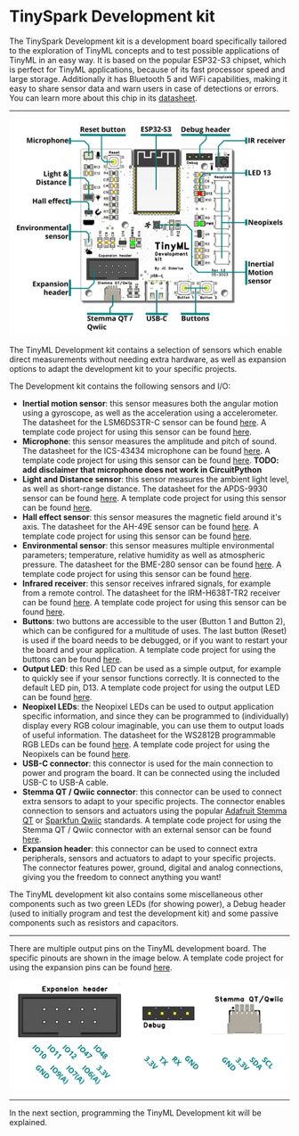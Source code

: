 # TinySpark Development kit

The TinySpark Development kit is a development board specifically tailored to the exploration of TinyML concepts and to test possible applications of TinyML in an easy way. It is based on the popular ESP32-S3 chipset, which is perfect for TinyML applications, because of its fast processor speed and large storage. Additionally it has Bluetooth 5 and WiFi capabilities, making it easy to share sensor data and warn users in case of detections or errors. You can learn more about this chip in its [datasheet](../assets/datasheets/esp32-s3-wroom-1.pdf).

---

![TinyML Development kit](../assets/images/devboard_annotated.png)

The TinyML Development kit contains a selection of sensors which enable direct measurements without needing extra hardware, as well as expansion options to adapt the development kit to your specific projects.

The Development kit contains the following sensors and I/O:

- **Inertial motion sensor**: this sensor measures both the angular motion using a gyroscope, as well as the acceleration using a accelerometer. The datasheet for the LSM6DS3TR-C sensor can be found [here](../assets/datasheets/lsm6ds3tr-c.pdf). A template code project for using this sensor can be found [here]().
- **Microphone**: this sensor measures the amplitude and pitch of sound. The datasheet for the ICS-43434 microphone can be found [here](../assets/datasheets/ics-43434.pdf). A template code project for using this sensor can be found [here](). **TODO: add disclaimer that microphone does not work in CircuitPython**
- **Light and Distance sensor**: this sensor measures the ambient light level, as well as short-range distance. The datasheet for the APDS-9930 sensor can be found [here](../assets/datasheets/apds-9930.pdf). A template code project for using this sensor can be found [here]().
- **Hall effect sensor**: this sensor measures the magnetic field around it's axis. The datasheet for the AH-49E sensor can be found [here](../assets/datasheets/ah-49e.pdf). A template code project for using this sensor can be found [here]().
- **Environmental sensor**: this sensor measures multiple environmental parameters; temperature, relative humidity as well as atmospheric pressure. The datasheet for the BME-280 sensor can be found [here](../assets/datasheets/bme-280.pdf). A template code project for using this sensor can be found [here]().
- **Infrared receiver**: this sensor receives infrared signals, for example from a remote control. The datasheet for the IRM-H638T-TR2 receiver can be found [here](../assets/datasheets/irm-h638t-tr2.pdf). A template code project for using this sensor can be found [here]().
- **Buttons**: two buttons are accessible to the user (Button 1 and Button 2), which can be configured for a multitude of uses. The last button (Reset) is used if the board needs to be debugged, or if you want to restart your the board and your application. A template code project for using the buttons can be found [here]().
- **Output LED**: this Red LED can be used as a simple output, for example to quickly see if your sensor functions correctly. It is connected to the default LED pin, D13. A template code project for using the output LED can be found [here]().
- **Neopixel LEDs**: the Neopixel LEDs can be used to output application specific information, and since they can be programmed to (individually) display every RGB colour imaginable, you can use them to output loads of useful information. The datasheet for the WS2812B programmable RGB LEDs can be found [here](../assets/datasheets/ws2812b.pdf). A template code project for using the Neopixels can be found [here]().
- **USB-C connector**: this connector is used for the main connection to power and program the board. It can be connected using the included USB-C to USB-A cable.
- **Stemma QT / Qwiic connector**: this connector can be used to connect extra sensors to adapt to your specific projects. The connector enables connection to sensors and actuators using the popular [Adafruit Stemma QT](https://www.adafruit.com/category/620) or [Sparkfun Qwiic](https://www.sparkfun.com/categories/399) standards. A template code project for using the Stemma QT / Qwiic connector with an external sensor can be found [here]().
- **Expansion header**: this connector can be used to connect extra peripherals, sensors and actuators to adapt to your specific projects. The connector features power, ground, digital and analog connections, giving you the freedom to connect anything you want!

The TinyML development kit also contains some miscellaneous other components such as two green LEDs (for showing power), a Debug header (used to initially program and test the development kit) and some passive components such as resistors and capacitors.

---

There are multiple output pins on the TinyML development board. The specific pinouts are shown in the image below. A template code project for using the expansion pins can be found [here](). 

![TinyML devkit pinouts](../assets/images/header_pins.png)

---

In the next section, programming the TinyML Development kit will be explained.